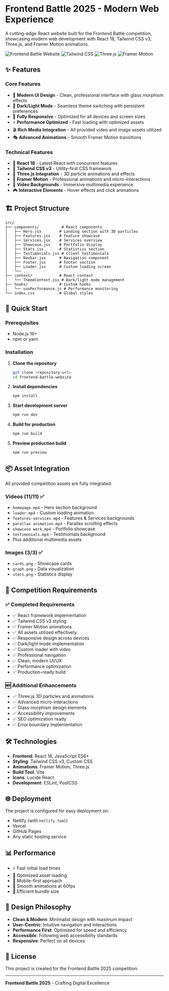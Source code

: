 # Frontend Battle 2025 - Modern Web Experience

A cutting-edge React website built for the Frontend Battle competition, showcasing modern web development with React 18, Tailwind CSS v3, Three.js, and Framer Motion animations.

![Frontend Battle Website](https://img.shields.io/badge/React-18.2.0-61DAFB?logo=react)
![Tailwind CSS](https://img.shields.io/badge/Tailwind-3.3.3-38BDF8?logo=tailwindcss)
![Three.js](https://img.shields.io/badge/Three.js-Latest-000000?logo=three.js)
![Framer Motion](https://img.shields.io/badge/Framer%20Motion-10.16.4-0055FF?logo=framer)

## ✨ Features

### Core Features
- 🎨 **Modern UI Design** - Clean, professional interface with glass morphism effects
- 🌙 **Dark/Light Mode** - Seamless theme switching with persistent preferences
- 📱 **Fully Responsive** - Optimized for all devices and screen sizes
- ⚡ **Performance Optimized** - Fast loading with optimized assets
- 🎬 **Rich Media Integration** - All provided video and image assets utilized
- 🎭 **Advanced Animations** - Smooth Framer Motion transitions

### Technical Features
- 🚀 **React 18** - Latest React with concurrent features
- 🎨 **Tailwind CSS v3** - Utility-first CSS framework
- 🎯 **Three.js Integration** - 3D particle animations and effects
- 🎪 **Framer Motion** - Professional animations and micro-interactions
- 🎵 **Video Backgrounds** - Immersive multimedia experience
- 🎮 **Interactive Elements** - Hover effects and click animations

## 🏗️ Project Structure

```
src/
├── components/          # React components
│   ├── Hero.jsx        # Landing section with 3D particles
│   ├── Features.jsx    # Feature showcase
│   ├── Services.jsx    # Services overview
│   ├── Showcase.jsx    # Portfolio display
│   ├── Stats.jsx       # Statistics section
│   ├── Testimonials.jsx # Client testimonials
│   ├── Navbar.jsx      # Navigation component
│   ├── Footer.jsx      # Footer section
│   ├── Loader.jsx      # Custom loading screen
│   └── ...
├── context/            # React context
│   └── ThemeContext.jsx # Dark/light mode management
├── hooks/              # Custom hooks
│   └── usePerformance.js # Performance monitoring
└── index.css           # Global styles
```

## 🚀 Quick Start

### Prerequisites
- Node.js 16+ 
- npm or yarn

### Installation

1. **Clone the repository**
   ```bash
   git clone <repository-url>
   cd frontend-battle-website
   ```

2. **Install dependencies**
   ```bash
   npm install
   ```

3. **Start development server**
   ```bash
   npm run dev
   ```

4. **Build for production**
   ```bash
   npm run build
   ```

5. **Preview production build**
   ```bash
   npm run preview
   ```

## 📦 Asset Integration

All provided competition assets are fully integrated:

### Videos (11/11) ✅
- `homepage.mp4` - Hero section background
- `loader.mp4` - Custom loading animation
- `features-services.mp4` - Features & Services backgrounds
- `parallax animation.mp4` - Parallax scrolling effects
- `showcase work.mp4` - Portfolio showcase
- `testimonials.mp4` - Testimonials background
- Plus additional multimedia assets

### Images (3/3) ✅
- `cards.png` - Showcase cards
- `graph.png` - Data visualization
- `stats.png` - Statistics display

## 🎯 Competition Requirements

### ✅ Completed Requirements
- ✅ React framework implementation
- ✅ Tailwind CSS v3 styling
- ✅ Framer Motion animations
- ✅ All assets utilized effectively
- ✅ Responsive design across devices
- ✅ Dark/light mode implementation
- ✅ Custom loader with video
- ✅ Professional navigation
- ✅ Clean, modern UI/UX
- ✅ Performance optimization
- ✅ Production-ready build

### 🆕 Additional Enhancements
- ✅ Three.js 3D particles and animations
- ✅ Advanced micro-interactions
- ✅ Glass morphism design elements
- ✅ Accessibility improvements
- ✅ SEO optimization ready
- ✅ Error boundary implementation

## 🛠️ Technologies

- **Frontend**: React 18, JavaScript ES6+
- **Styling**: Tailwind CSS v3, Custom CSS
- **Animations**: Framer Motion, Three.js
- **Build Tool**: Vite
- **Icons**: Lucide React
- **Development**: ESLint, PostCSS

## 🌐 Deployment

The project is configured for easy deployment on:
- Netlify (with `netlify.toml`)
- Vercel
- GitHub Pages
- Any static hosting service

## 📊 Performance

- ⚡ Fast initial load times
- 🎯 Optimized asset loading
- 📱 Mobile-first approach
- 🔄 Smooth animations at 60fps
- 💾 Efficient bundle size

## 🎨 Design Philosophy

- **Clean & Modern**: Minimalist design with maximum impact
- **User-Centric**: Intuitive navigation and interactions
- **Performance First**: Optimized for speed and efficiency
- **Accessible**: Following web accessibility standards
- **Responsive**: Perfect on all devices

## 📝 License

This project is created for the Frontend Battle 2025 competition.

---

**Frontend Battle 2025** - Crafting Digital Excellence
